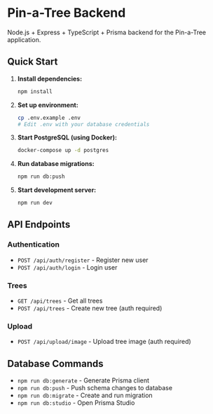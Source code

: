 # Pin-a-Tree Backend

Node.js + Express + TypeScript + Prisma backend for the Pin-a-Tree application.

## Quick Start

1. **Install dependencies:**
   ```bash
   npm install
   ```

2. **Set up environment:**
   ```bash
   cp .env.example .env
   # Edit .env with your database credentials
   ```

3. **Start PostgreSQL (using Docker):**
   ```bash
   docker-compose up -d postgres
   ```

4. **Run database migrations:**
   ```bash
   npm run db:push
   ```

5. **Start development server:**
   ```bash
   npm run dev
   ```

## API Endpoints

### Authentication
- `POST /api/auth/register` - Register new user
- `POST /api/auth/login` - Login user

### Trees
- `GET /api/trees` - Get all trees
- `POST /api/trees` - Create new tree (auth required)

### Upload
- `POST /api/upload/image` - Upload tree image (auth required)

## Database Commands

- `npm run db:generate` - Generate Prisma client
- `npm run db:push` - Push schema changes to database
- `npm run db:migrate` - Create and run migration
- `npm run db:studio` - Open Prisma Studio
